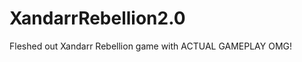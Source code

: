 XandarrRebellion2.0
===================

Fleshed out Xandarr Rebellion game with ACTUAL GAMEPLAY OMG!